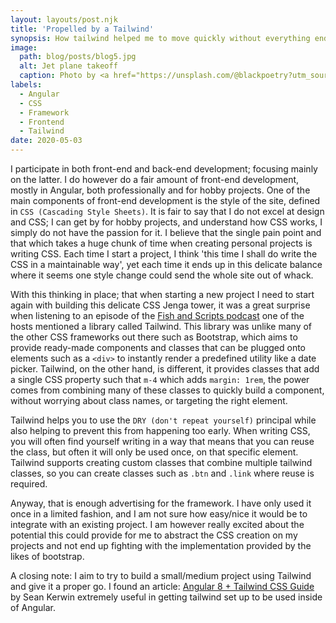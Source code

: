 ```yaml
---
layout: layouts/post.njk
title: 'Propelled by a Tailwind'
synopsis: How tailwind helped me to move quickly without everything ending up a big mess
image: 
  path: blog/posts/blog5.jpg
  alt: Jet plane takeoff
  caption: Photo by <a href="https://unsplash.com/@blackpoetry?utm_source=unsplash&amp;utm_medium=referral&amp;utm_content=creditCopyText">pixpoetry</a> on <a href="https://unsplash.com/s/photos/jet?utm_source=unsplash&amp;utm_medium=referral&amp;utm_content=creditCopyText">Unsplash</a>
labels:
  - Angular
  - CSS
  - Framework
  - Frontend
  - Tailwind
date: 2020-05-03
---
```


I participate in both front-end and back-end development; focusing mainly on the latter. I do however do a fair amount of front-end development, mostly in Angular, both professionally and for hobby projects. One of the main components of front-end development is the style of the site, defined in `CSS (Cascading Style Sheets)`. It is fair to say that I do not excel at design and CSS; I can get by for hobby projects, and understand how CSS works, I simply do not have the passion for it. I believe that the single pain point and that which takes a huge chunk of time when creating personal projects is writing CSS. Each time I start a project, I think 'this time I shall do write the CSS in a maintainable way', yet each time it ends up in this delicate balance where it seems one style change could send the whole site out of whack.

With this thinking in place; that when starting a new project I need to start again with building this delicate CSS Jenga tower, it was a great surprise when listening to an episode of the [Fish and Scripts podcast](https://fishandscripts.com) one of the hosts mentioned a library called Tailwind. This library was unlike many of the other CSS frameworks out there such as Bootstrap, which aims to provide ready-made components and classes that can be plugged onto elements such as a `<div>` to instantly render a predefined utility like a date picker. Tailwind, on the other hand, is different, it provides classes that add a single CSS property such that `m-4` which adds `margin: 1rem`, the power comes from combining many of these classes to quickly build a component, without worrying about class names, or targeting the right element.

Tailwind helps you to use the `DRY (don't repeat yourself)` principal while also helping to prevent this from happening too early. When writing CSS, you will often find yourself writing in a way that means that you can reuse the class, but often it will only be used once, on that specific element. Tailwind supports creating custom classes that combine multiple tailwind classes, so you can create classes such as `.btn` and `.link` where reuse is required.

Anyway, that is enough advertising for the framework. I have only used it once in a limited fashion, and I am not sure how easy/nice it would be to integrate with an existing project. I am however really excited about the potential this could provide for me to abstract the CSS creation on my projects and not end up fighting with the implementation provided by the likes of bootstrap.

A closing note:
I aim to try to build a small/medium project using Tailwind and give it a proper go. I found an article: [Angular 8 + Tailwind CSS Guide](https://dev.to/seankerwin/angular-8-tailwind-css-guide-3m45) by Sean Kerwin extremely useful in getting tailwind set up to be used inside of Angular. 